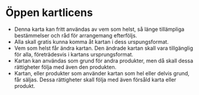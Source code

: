 # Öppen kartlicens
* Denna karta kan fritt användas av vem som helst, så länge tillämpliga bestämmelser och råd för arrangemang efterföljs.
* Alla skall gratis kunna komma åt kartan i dess urspungsformat.
* Vem som helst får ändra kartan. Den ändrade kartan skall vara tillgänglig för alla, företrädesvis i kartans ursprungsformat.
* Kartan kan användas som grund för andra produkter, men då skall dessa rättigheter följa med även den produkten.
* Kartan, eller produkter som använder kartan som hel eller delvis grund, får säljas. Dessa rättigheter skall följa med även försåld karta eller produkt.
